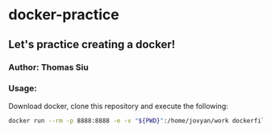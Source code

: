# docker-practice

## Let's practice creating a docker!

### Author: Thomas Siu

### Usage:

Download docker, clone this repository and execute the following:

```bash
docker run --rm -p 8888:8888 -e -v "${PWD}":/home/jovyan/work dockerfile-practice
```
